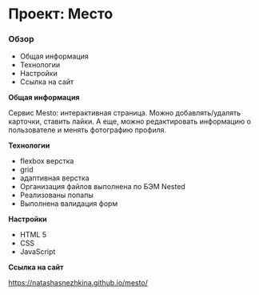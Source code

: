 # Проект: Место

### Обзор
* Общая информация
* Технологии
* Настройки
* Ссылка на сайт

**Общая информация**

Cервис Mesto: интерактивная страница. Можно добавлять/удалять карточки, ставить лайки. А еще, можно редактировать информацию о пользователе и менять фотографию профиля. 

**Технологии**
* flexbox верстка
* grid
* адаптивная верстка
* Организация файлов выполнена по БЭМ Nested
* Реализованы попапы
* Выполнена валидация форм

**Настройки**
* HTML 5
* CSS
* JavaScript

**Ссылка на сайт** 

https://natashasnezhkina.github.io/mesto/
